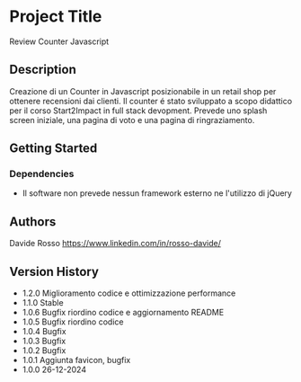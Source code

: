 # Project Title

Review Counter Javascript 

## Description

Creazione di un Counter in Javascript posizionabile in un retail shop per ottenere recensioni dai clienti. 
Il counter é stato sviluppato a scopo didattico per il corso Start2Impact in full stack devopment. 
Prevede uno splash screen iniziale, una pagina di voto e una pagina di ringraziamento.

## Getting Started

### Dependencies

* Il software non prevede nessun framework esterno ne l'utilizzo di jQuery


## Authors

Davide Rosso
https://www.linkedin.com/in/rosso-davide/

## Version History

* 1.2.0 Miglioramento codice e ottimizzazione performance
* 1.1.0 Stable
* 1.0.6 Bugfix riordino codice e aggiornamento README
* 1.0.5 Bugfix riordino codice
* 1.0.4 Bugfix
* 1.0.3 Bugfix
* 1.0.2 Bugfix
* 1.0.1 Aggiunta favicon, bugfix
* 1.0.0 26-12-2024


